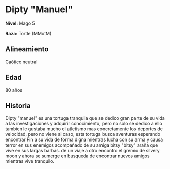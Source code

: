 # Dipty "Manuel"

**Nivel:** Mago 5

**Raza:** Tortle (MMotM)

## Alineamiento
Caótico neutral

## Edad
80 años

## Historia
Dipty "manuel" es una tortuga tranquila que se dedico gran parte de su vida a las investigaciones y adquirir conocimiento, pero no solo se dedico a ello tambien le gustaba mucho el atletismo mas concretamente los deportes de velocidad, pero no viene al caso, esta tortuga busca aventuras esperando encontrar Fin a su vida de forma digna mientras lucha con su arma y causa terror en sus enemigos acompañado de su amiga bitsy "bitsy" araña que vive en sus largas barbas. de un viaje a otro encontro el gremio de silvery moon y ahora se sumerge en busqueda de encontrar nuevos amigos mientras vive tranquilo.

